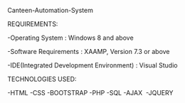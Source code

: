 Canteen-Automation-System



REQUIREMENTS:

  -Operating System : Windows 8 and above

  -Software Requirements : XAAMP, Version 7.3 or above

  -IDE(Integrated Development Environment) : Visual Studio


   
   
TECHNOLOGIES USED:

  -HTML
  -CSS
  -BOOTSTRAP
  -PHP
  -SQL
  -AJAX 
  -JQUERY


